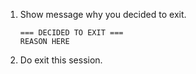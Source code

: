 <!-- ---
!-- Timestamp: 2025-05-24 14:52:22
!-- Author: ywatanabe
!-- File: /home/ywatanabe/.dotfiles/.claude/commands/exit.md
!-- --- -->

1. Show message why you decided to exit.
   ```plaintext
   === DECIDED TO EXIT ===
   REASON HERE
   ```
2. Do exit this session.

<!-- EOF -->